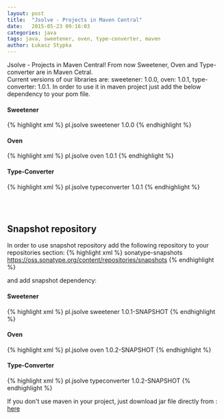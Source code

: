 ```yaml
---
layout: post
title:  "Jsolve - Projects in Maven Central"
date:   2015-05-23 09:16:03
categories: java
tags: java, sweetener, oven, type-converter, maven
author: Łukasz Stypka
---
```

Jsolve - Projects in Maven Central! From now Sweetener, Oven and Type-converter are in Maven Cetral.  
Current versions of our libraries are: sweetener: 1.0.0, oven: 1.0.1, type-converter: 1.0.1. In order to use it in maven project just add the below dependency to your pom file.

#### Sweetener
{% highlight xml %}
<dependency>
    <groupId>pl.jsolve</groupId>
    <artifactId>sweetener</artifactId>
    <version>1.0.0</version>
</dependency>
{% endhighlight %}
<br />

#### Oven
{% highlight xml %}
<dependency>
    <groupId>pl.jsolve</groupId>
    <artifactId>oven</artifactId>
    <version>1.0.1</version>
</dependency>
{% endhighlight %}
<br />

#### Type-Converter
{% highlight xml %}
<dependency>
    <groupId>pl.jsolve</groupId>
    <artifactId>typeconverter</artifactId>
    <version>1.0.1</version>
</dependency>
{% endhighlight %}

<br />
<br />

## Snapshot repository

In order to use snapshot repository add the following repository to your repositories section:
{% highlight xml %}
<repositories>
    <repository>
        <id>sonatype-snapshots</id>
        <url>https://oss.sonatype.org/content/repositories/snapshots</url>
    </repository>
</repositories>
{% endhighlight %}

and add snapshot dependency:

#### Sweetener
{% highlight xml %}
<dependency>
    <groupId>pl.jsolve</groupId>
    <artifactId>sweetener</artifactId>
    <version>1.0.1-SNAPSHOT</version>
</dependency>
{% endhighlight %}
<br />

#### Oven
{% highlight xml %}
<dependency>
    <groupId>pl.jsolve</groupId>
    <artifactId>oven</artifactId>
    <version>1.0.2-SNAPSHOT</version>
</dependency>
{% endhighlight %}
<br />

#### Type-Converter
{% highlight xml %}
<dependency>
    <groupId>pl.jsolve</groupId>
    <artifactId>typeconverter</artifactId>
    <version>1.0.2-SNAPSHOT</version>
</dependency>
{% endhighlight %}

If you don't use maven in your project, just download jar file directly from : <a href="https://search.maven.org/#browse%7C825784231">here</a>
